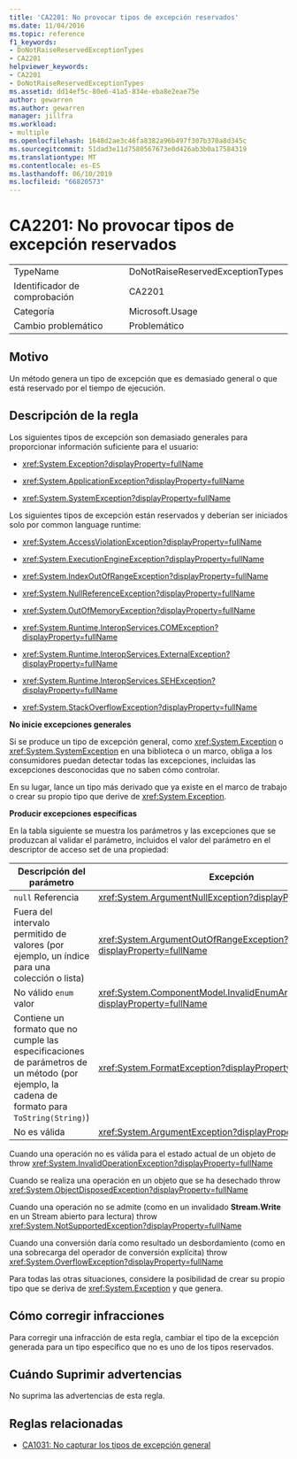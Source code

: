 ```yaml
---
title: 'CA2201: No provocar tipos de excepción reservados'
ms.date: 11/04/2016
ms.topic: reference
f1_keywords:
- DoNotRaiseReservedExceptionTypes
- CA2201
helpviewer_keywords:
- CA2201
- DoNotRaiseReservedExceptionTypes
ms.assetid: dd14ef5c-80e6-41a5-834e-eba8e2eae75e
author: gewarren
ms.author: gewarren
manager: jillfra
ms.workload:
- multiple
ms.openlocfilehash: 1648d2ae3c46fa8382a96b497f307b370a8d345c
ms.sourcegitcommit: 51dad3e11d7580567673e0d426ab3b0a17584319
ms.translationtype: MT
ms.contentlocale: es-ES
ms.lasthandoff: 06/10/2019
ms.locfileid: "66820573"
---
```

# <a name="ca2201-do-not-raise-reserved-exception-types"></a>CA2201: No provocar tipos de excepción reservados

|||
|-|-|
|TypeName|DoNotRaiseReservedExceptionTypes|
|Identificador de comprobación|CA2201|
|Categoría|Microsoft.Usage|
|Cambio problemático|Problemático|

## <a name="cause"></a>Motivo

Un método genera un tipo de excepción que es demasiado general o que está reservado por el tiempo de ejecución.

## <a name="rule-description"></a>Descripción de la regla

Los siguientes tipos de excepción son demasiado generales para proporcionar información suficiente para el usuario:

- <xref:System.Exception?displayProperty=fullName>

- <xref:System.ApplicationException?displayProperty=fullName>

- <xref:System.SystemException?displayProperty=fullName>

Los siguientes tipos de excepción están reservados y deberían ser iniciados solo por common language runtime:

- <xref:System.AccessViolationException?displayProperty=fullName>

- <xref:System.ExecutionEngineException?displayProperty=fullName>

- <xref:System.IndexOutOfRangeException?displayProperty=fullName>

- <xref:System.NullReferenceException?displayProperty=fullName>

- <xref:System.OutOfMemoryException?displayProperty=fullName>

- <xref:System.Runtime.InteropServices.COMException?displayProperty=fullName>

- <xref:System.Runtime.InteropServices.ExternalException?displayProperty=fullName>

- <xref:System.Runtime.InteropServices.SEHException?displayProperty=fullName>

- <xref:System.StackOverflowException?displayProperty=fullName>

**No inicie excepciones generales**

Si se produce un tipo de excepción general, como <xref:System.Exception> o <xref:System.SystemException> en una biblioteca o un marco, obliga a los consumidores puedan detectar todas las excepciones, incluidas las excepciones desconocidas que no saben cómo controlar.

En su lugar, lance un tipo más derivado que ya existe en el marco de trabajo o crear su propio tipo que derive de <xref:System.Exception>.

**Producir excepciones específicas**

En la tabla siguiente se muestra los parámetros y las excepciones que se produzcan al validar el parámetro, incluidos el valor del parámetro en el descriptor de acceso set de una propiedad:

|Descripción del parámetro|Excepción|
|---------------------------|---------------|
|`null` Referencia|<xref:System.ArgumentNullException?displayProperty=fullName>|
|Fuera del intervalo permitido de valores (por ejemplo, un índice para una colección o lista)|<xref:System.ArgumentOutOfRangeException?displayProperty=fullName>|
|No válido `enum` valor|<xref:System.ComponentModel.InvalidEnumArgumentException?displayProperty=fullName>|
|Contiene un formato que no cumple las especificaciones de parámetros de un método (por ejemplo, la cadena de formato para `ToString(String)`)|<xref:System.FormatException?displayProperty=fullName>|
|No es válida|<xref:System.ArgumentException?displayProperty=fullName>|

Cuando una operación no es válida para el estado actual de un objeto de throw <xref:System.InvalidOperationException?displayProperty=fullName>

Cuando se realiza una operación en un objeto que se ha desechado throw <xref:System.ObjectDisposedException?displayProperty=fullName>

Cuando una operación no se admite (como en un invalidado **Stream.Write** en un Stream abierto para lectura) throw <xref:System.NotSupportedException?displayProperty=fullName>

Cuando una conversión daría como resultado un desbordamiento (como en una sobrecarga del operador de conversión explícita) throw <xref:System.OverflowException?displayProperty=fullName>

Para todas las otras situaciones, considere la posibilidad de crear su propio tipo que se deriva de <xref:System.Exception> y que genera.

## <a name="how-to-fix-violations"></a>Cómo corregir infracciones

Para corregir una infracción de esta regla, cambiar el tipo de la excepción generada para un tipo específico que no es uno de los tipos reservados.

## <a name="when-to-suppress-warnings"></a>Cuándo Suprimir advertencias

No suprima las advertencias de esta regla.

## <a name="related-rules"></a>Reglas relacionadas

- [CA1031: No capturar los tipos de excepción general](../code-quality/ca1031-do-not-catch-general-exception-types.md)
